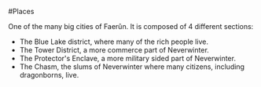 #Places

One of the many big cities of Faerûn. It is composed of 4 different sections:

- The Blue Lake district, where many of the rich people live.
- The Tower District, a more commerce part of Neverwinter.
- The Protector's Enclave, a more military sided part of Neverwinter.
- The Chasm, the slums of Neverwinter where many citizens, including dragonborns, live.